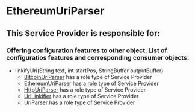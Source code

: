 # EthereumUriParser
## This Service Provider is responsible for:
### Offering configuration features to other object. List of configuratios features and corresponding consumer objects: 
* linkifyUri(String text, int startPos, StringBuffer outputBuffer)
	* [BitcoinUriParser](../ServiceProviders/BitcoinUriParser.md) has a role type of Service Provider
	* [EthereumUriParser](../ServiceProviders/EthereumUriParser.md) has a role type of Service Provider
	* [HttpUriParser](../ServiceProviders/HttpUriParser.md) has a role type of Service Provider
	* [UriLinkifier](../ServiceProviders/UriLinkifier.md) has a role type of Service Provider
	* [UriParser](../ServiceProviders/UriParser.md) has a role type of Service Provider
